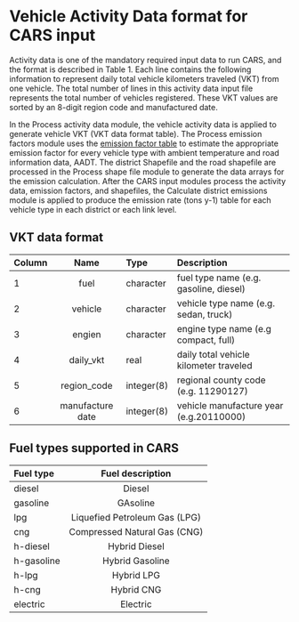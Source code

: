 # Vehicle Activity Data format for CARS input
Activity data is one of the mandatory required input data to run CARS, and the format is described in Table 1. Each line contains the following information to represent daily total vehicle kilometers traveled (VKT) from one vehicle. The total number of lines in this activity data input file represents the total number of vehicles registered. These VKT values are sorted by an 8-digit region code and manufactured date.

In the Process activity data module, the vehicle activity data is applied to generate vehicle VKT (VKT data format table). The Process emission factors module uses the [emission factor table]((https://github.com/CMASCenter/CARS/blob/master/docs/User_Manual/CARS_ch4_emission_factor.md)) to estimate the appropriate emission factor for every vehicle type with ambient temperature and road information data, AADT. The district Shapefile and the road shapefile are processed in the Process shape file module to generate the data arrays for the emission calculation. After the CARS input modules process the activity data, emission factors, and shapefiles, the Calculate district emissions module is applied to produce the emission rate (tons y-1) table for each vehicle type in each district or each link level.

## VKT data format
| Column | Name | Type | Description|
| :-------- |:------------------:| :-----------|:---------------------------------------|
| 1 | fuel             | character | fuel type name (e.g. gasoline, diesel) |
| 2 | vehicle          | character | vehicle type name (e.g. sedan, truck)  |
| 3 | engien           | character | engine type name (e.g compact, full)   |
| 4 | daily_vkt        | real      | daily total vehicle kilometer traveled |
| 5 | region_code      | integer(8)| regional county code (e.g. 11290127)   |
| 6 | manufacture date | integer(8)| vehicle manufacture year (e.g.20110000)|



## Fuel types supported in CARS
| Fuel type | Fuel description|
| :------------ |:---------------------------------------:|
| diesel     | Diesel |
| gasoline   | GAsoline |
| lpg        | Liquefied Petroleum Gas (LPG) |
| cng        | Compressed Natural Gas (CNG) |
| h-diesel   | Hybrid Diesel |
| h-gasoline | Hybrid Gasoline |
| h-lpg      | Hybrid LPG |
| h-cng      | Hybrid CNG |
| electric   | Electric |
